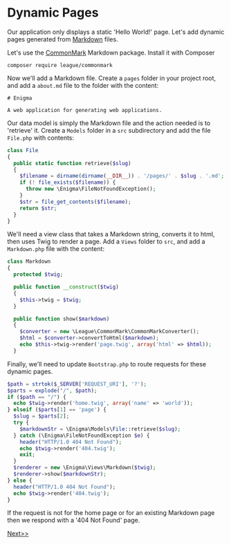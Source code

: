  # Dynamic Pages

 Our application only displays a static 'Hello World!' page. Let's add dynamic
 pages generated from [Markdown](http://en.wikipedia.org/wiki/Markdown) files.

 Let's use the [CommonMark](https://github.com/thephpleague/commonmark) Markdown package.
 Install it with Composer
 ```
 composer require league/commonmark
 ```

Now we'll add a Markdown file. Create a `pages` folder in your project root, and add a
`about.md` file to the folder with the content:
```
# Enigma

A web application for generating web applications.
```

Our data model is simply the Markdown file and the action needed is to 'retrieve' it.
Create a `Models` folder in a `src` subdirectory and add the file `File.php` with contents:
```php
class File
{
  public static function retrieve($slug)
  {
    $filename = dirname(dirname(__DIR__)) . '/pages/' . $slug . '.md';
    if (! file_exists($filename)) {
      throw new \Enigma\FileNotFoundException();
    }
    $str = file_get_contents($filename);
    return $str;
  }
}
```

We'll need a view class that takes a Markdown string, converts it to html, then uses Twig
to render a page. Add a `Views` folder to `src`, and add a `Markdown.php` file with
the content:
```php
class Markdown
{
  protected $twig;

  public function __construct($twig)
  {
    $this->twig = $twig;
  }

  public function show($markdown)
  {
    $converter = new \League\CommonMark\CommonMarkConverter();
    $html = $converter->convertToHtml($markdown);
    echo $this->twig->render('page.twig', array('html' => $html));
  }
```

Finally, we'll need to update `Bootstrap.php` to route requests for these dynamic pages.
```php
$path = strtok($_SERVER['REQUEST_URI'], '?');
$parts = explode("/", $path);
if ($path == "/") {
  echo $twig->render('home.twig', array('name' => 'world'));
} elseif ($parts[1] == 'page') {
  $slug = $parts[2];
  try {
    $markdownStr = \Enigma\Models\File::retrieve($slug);
  } catch (\Enigma\FileNotFoundException $e) {
    header("HTTP/1.0 404 Not Found");
    echo $twig->render('404.twig');
    exit;
  }
  $renderer = new \Enigma\Views\Markdown($twig);
  $renderer->show($markdownStr);
} else {
  header("HTTP/1.0 404 Not Found");
  echo $twig->render('404.twig');
}
```

If the request is not for the home page or for an existing Markdown page then we
respond with a '404 Not Found' page.

[Next>>](06-crud.md)
